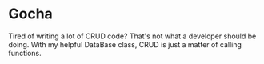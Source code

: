 # Gocha
Tired of writing a lot of CRUD code? That's not what a developer should be doing. With my helpful DataBase class, CRUD is just a matter of calling functions.
